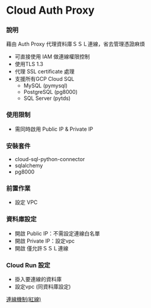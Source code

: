 # Cloud Auth Proxy

### 說明
藉由 Auth Proxy 代理資料庫ＳＳＬ連線，省去管理憑證麻煩
- 可直接使用 IAM 做連線權限控制
- 使用TLS 1.3
- 代理 SSL certificate 處理
 - 支援所有GCP Cloud SQL
   - MySQL (pymysql) 
   - PostgreSQL (pg8000)
   - SQL Server (pytds) 

### 使用限制
 - 需同時啟用 Public IP & Private IP

### 安裝套件
 - cloud-sql-python-connector
 - sqlalchemy
 - pg8000

### 前置作業
 - 設定 VPC

### 資料庫設定
- 開啟 Public IP：不需設定連線白名單
- 開啟 Private IP：設定vpc
- 開啟 僅允許ＳＳＬ連線

### Cloud Run 設定
- 掛入要連線的資料庫
- 設定vpc (同資料庫設定)

[連線機制(紅線)](./docs/CloudAuthProxy.png)